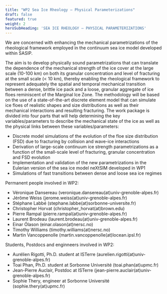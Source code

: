 ```yaml
---
title: "WP2 Sea Ice Rheology — Physical Parameterizations"
draft: false
featured: true
weight: 2
heroSubHeading: 'SEA ICE RHEOLOGY — PHYSICAL PARAMETERIZATIONS'
---
```


We are concerned with enhancing the mechanical parametrizations of the rheological framework employed in the continuum sea ice model developed within SASIP. 

The aim is to develop physically sound parametrizations that can translate the dependence of the mechanical strength of the ice cover at the large scale (10-100 km) on both its granular concentration and level of fracturing at the small scale (< 10 km), thereby enabling the rheological framework to represent adequately the spatial and temporal mechanical transition between a dense, brittle ice pack and a loose, granular aggregate of ice floes reminiscent of the Marginal Ice Zone. The methodology will be based on the use of a state-of-the-art discrete element model that can simulate ice floes of realistic shapes and size distributions as well as their mechanical interactions and resulting fracturing. The work package is divided into four parts that will help determining the key variables/parameters to describe the mechanical state of the ice as well as the physical links between these variables/parameters:

 - Discrete model simulations of the evolution of the floe size distribution (FSD) due to fracturing by collision and wave-ice interactions
 - Derivation of large-scale continuum ice strength parametrizations as a function of the small-scale level of fracturing, granular concentration and FSD evolution
 - Implementation and validation of the new parametrizations in the Eulerian version of the sea ice model neXtSIM developed in WP1
 - Simulations of fast transitions between dense and loose sea ice regimes

Permanent people involved in WP2:

 - Véronique Dansereau (veronique.dansereau(at)univ-grenoble-alpes.fr)
 - Jérôme Weiss (jerome.weiss(at)univ-grenoble-alpes.fr)
 - Stéphane Labbé (stephane.labbe(at)sorbonne-universite.fr)
 - Christopher Horvat (christopher_horvat(at)brown.edu)
 - Pierre Rampal (pierre.rampal(at)univ-grenoble-alpes.fr)
 - Laurent Brodeau (laurent.brodeau(at)univ-grenoble-alpes.fr)
 - Einar Ólason (einar.olason(at)nersc.no)
 - Timothy Williams (timothy.williams(at)nersc.no)
 - Martin Vancoppenolle (martin.vancoppenolle(at)locean.ipsl.fr)
 
Students, Postdocs and enginneers involved in WP2:

 - Aurélien Rigotti, Ph.D. student at ISTerre (aurelien.rigotti(at)univ-grenoble-alpes.fr)
 - Toai Phan, Ph.D. student at Sorbonne Université (toai.phan(at)upmc.fr)
 - Jean-Pierre Auclair, Postdoc at ISTerre (jean-pierre.auclair(at)univ-grenoble-alpes.fr)
 - Sophie Thery, engineer at Sorbonne Université (sophie.thery(at)upmc.fr)
